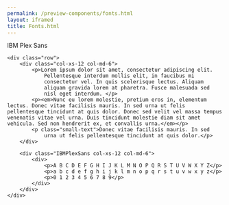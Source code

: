 ```yaml
--- 
permalink: /preview-components/fonts.html
layout: iframed 
title: Fonts.html
---
```

<section id="IBMPlexSans">
    <p class="h5">IBM Plex Sans</p>

    <div class="row">
        <div class="col-xs-12 col-md-6">
            <p>Lorem ipsum dolor sit amet, consectetur adipiscing elit.
                Pellentesque interdum mollis elit, in faucibus mi
                consectetur vel. In quis scelerisque lectus. Aliquam
                aliquam gravida lorem at pharetra. Fusce malesuada sed
                nisl eget interdum. </p>
            <p><em>Nunc eu lorem molestie, pretium eros in, elementum lectus. Donec vitae facilisis mauris. In sed urna ut felis pellentesque tincidunt at quis dolor. Donec sed velit vel massa tempus venenatis vitae vel urna. Duis tincidunt molestie diam sit amet vehicula. Sed non hendrerit ex, et convallis urna.</em></p>
            <p class="small-text">Donec vitae facilisis mauris. In sed
                urna ut felis pellentesque tincidunt at quis dolor.</p>
        </div>

        <div class="IBMPlexSans col-xs-12 col-md-6">
            <div>
                <p>A B C D E F G H I J K L M N O P Q R S T U V W X Y Z</p>
                <p>a b c d e f g h i j k l m n o p q r s t u v w x y z</p>
                <p>0 1 2 3 4 5 6 7 8 9</p>
            </div>
        </div>
    </div>
</section>